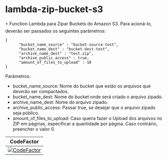 # lambda-zip-bucket-s3
⚡ Function Lambda para Zipar Buckets do Amazon S3. Para acioná-lo, deverão ser passados os seguintes parâmetros:
```
{
      "bucket_name_source" : "bucket-source-test",
      "bucket_name_dest" : "bucket-dest-test",
      "archive_name_dest" : "test.zip",
      "archive_public_access" : true,
      "amount_of_files_to_upload" : 10
}
```

Parâmetros:
- bucket_name_source: Nome do bucket que estão os arquivos que deverão ser compactados.
- bucket_name_dest: Nome do bucket onde será criado o arquivo zipado.
- archive_name_dest: Nome do arquivo zipado.
- archive_public_access: Passar true, se desejar que o arquivo zipado seja público.
- amount_of_files_to_upload: Caso queira fazer o Upload dos arquivos no ZIP em páginas, especificar a quantidade por página. Caso contrário, preencher o valor 0.

| CodeFactor |
|:---:|
|[![CodeFactor](https://www.codefactor.io/repository/github/rafaeldalsenter/lambda-zip-bucket-s3/badge?s=f6c7b966804d5fda1d060c0d0513f16c90e7fb33)](https://www.codefactor.io/repository/github/rafaeldalsenter/lambda-zip-bucket-s3)|
